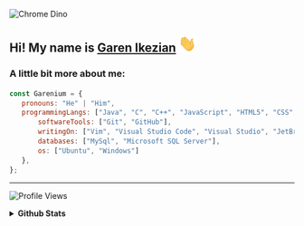<!--
**Garenium/Garenium** is a ✨ _special_ ✨ repository because its `README.md` (this file) appears on your GitHub profile.
-->

![Chrome Dino](https://mir-s3-cdn-cf.behance.net/project_modules/max_1200/4ff07986208593.5d9a654e92f36.gif)


<h2 align="left">Hi! My name is <a href="https://www.linkedin.com/in/gikezian" target="_blank" rel="noopener noreferrer">Garen Ikezian</a> <img src="https://raw.githubusercontent.com/ABSphreak/ABSphreak/master/gifs/Hi.gif" height="30" />
 
 
 ### A little bit more about me: 
 
 ```javascript
const Garenium = {
    pronouns: "He" | "Him",
    programmingLangs: ["Java", "C", "C++", "JavaScript", "HTML5", "CSS", "JSON", "Lisp", "PHP"],
        softwareTools: ["Git", "GitHub"],
        writingOn: ["Vim", "Visual Studio Code", "Visual Studio", "JetBrains", "Eclipse Ide", "Notepad++"],
        databases: ["MySql", "Microsoft SQL Server"],
        os: ["Ubuntu", "Windows"]
    },
};
```
 
 ---
 
![Profile Views](https://komarev.com/ghpvc/?username=Garenium&style=flat-square)

<!-- ![Lines of code](https://img.shields.io/badge/From%20Hello%20World%20I%27ve%20Written-2.9%20million%20lines%20of%20code-blue) -->
 
 <p>
    <details>
     <summary><strong>Github Stats</strong></summary>
     
![Garenium GitHub stats](https://github-readme-stats.vercel.app/api?username=Garenium&hide=contribs,prs&show_icons=true&theme=transparent)
[![Top Langs](https://github-readme-stats.vercel.app/api/top-langs/?username=Garenium&layout=compact&theme=transparent)](https://github.com/Garenium/github-readme-stats)
      </details>
</p>

<!--START_SECTION:waka-->
<!--END_SECTION:waka-->
